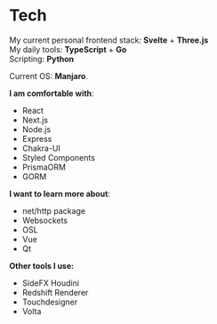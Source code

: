 # Tech

My current personal frontend stack: **Svelte** + **Three.js**  
My daily tools: **TypeScript** + **Go** \
Scripting: **Python**

Current OS: **Manjaro**.

**I am comfortable with**:

- React
- Next.js
- Node.js
- Express
- Chakra-UI
- Styled Components
- PrismaORM
- GORM

**I want to learn more about**:

- net/http package
- Websockets
- OSL
- Vue
- Qt

**Other tools I use:**

- SideFX Houdini
- Redshift Renderer
- Touchdesigner
- Volta

